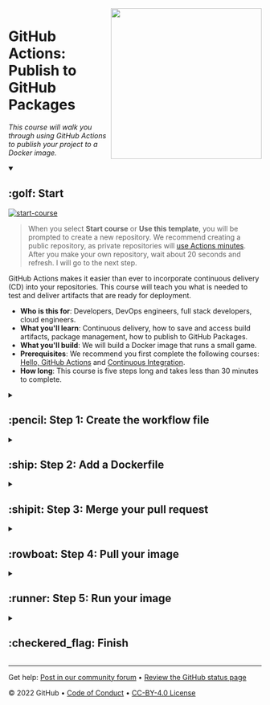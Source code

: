 <!--
  <<< Author notes: Header of the course >>>
  Include a 1280×640 image, course title in sentence case, and a concise description in emphasis.
  In your repository settings: enable template repository, add your 1280×640 social image, auto delete head branches.
  Add your open source license, GitHub uses Creative Commons Attribution 4.0 International.
-->

<img src=https://repository-images.githubusercontent.com/216605017/627c7780-57db-11ea-990b-17c6ffdff523 width=300 align=right>

# GitHub Actions: Publish to GitHub Packages

_This course will walk you through using GitHub Actions to publish your project to a Docker image._

<!--
  <<< Author notes: Start of the course >>>
  Include start button, a note about Actions minutes,
  and tell the learner why they should take the course.
  Each step should be wrapped in <details>/<summary>, with an `id` set.
  The start <details> should have `open` as well.
  Do not use quotes on the <details> tag attributes.
-->

<details id=0 open>
<summary><h2>:golf: Start</h2></summary>

[![start-course](https://user-images.githubusercontent.com/1221423/154366775-5491926f-9ed1-4a4a-a229-0810c0ed7e5e.svg)](https://github.com/githublearn/publish-packges/generate)

> When you select **Start course** or **Use this template**, you will be prompted to create a new repository.
> We recommend creating a public repository, as private repositories will [use Actions minutes](https://docs.github.com/en/billing/managing-billing-for-github-actions/about-billing-for-github-actions).<br>
> After you make your own repository, wait about 20 seconds and refresh. I will go to the next step.

GitHub Actions makes it easier than ever to incorporate continuous delivery (CD) into your repositories. This course will teach you what is needed to test and deliver artifacts that are ready for deployment.

- **Who is this for**: Developers, DevOps engineers, full stack developers, cloud engineers.
- **What you'll learn**: Continuous delivery, how to save and access build artifacts, package management, how to publish to GitHub Packages.
- **What you'll build**: We will build a Docker image that runs a small game.
- **Prerequisites**: We recommend you first complete the following courses: [Hello, GitHub Actions](https://github.com/githublearn/hello-github-actions) and [Continuous Integration](https://lab.github.com/githublearn/continuous-integration).
- **How long**: This course is five steps long and takes less than 30 minutes to complete.

</details>

<!--
  <<< Author notes: Step 1 >>>
  Choose 3-5 steps for your course.
  The first step is always the hardest, so pick something easy!
  Link to docs.github.com for further explanations.
  Encourage users to open new tabs for steps!
-->

<details id=1>
<summary><h2>:pencil: Step 1: Create the workflow file</h2></summary>

_Welcome to "Publish packages"! :wave:_

First, take a moment to examine the image below. It shows the relationship between _continuous integration_, _continuous delivery_ and _continuous deployment_.

![](https://i.imgur.com/xZCkjmU.png)

**Continuous integration** (CI) is a practice where developers integrate tested code into a shared branch several times per day. **Continuous delivery** (CD) is the next phase of **continuous integration** (CI), where we deploy our changes to the world.

[**Docker**](https://www.docker.com/why-docker) is an engine that allows you to run containers.
Containers are packages of software that can run reliably in different environments. Containers include everything needed to run the application. Containers are lightweight in comparison to virtual machines. A **dockerfile** is a text document that contains all the commands and instructions necessary to build a Docker Image. A **Docker image** is an executable package comprised of code, dependancies, libraries, a runtime, environment variables, and configuration files. A **Docker container** is a runtime instance of a Docker Image.

We'll start by creating the workflow file to publish a Docker image to GitHub Packages.

### :keyboard: Activity: Create the workflow file

1. Open a new browser tab, and work on the steps in your second tab while you read the instructions in this tab.
1. Open the pull request I made for you from the `cd` branch.
1. Add a new file at `.github/workflows/publish.yml`.
1. Add the following to the `publish.yml` file:
   ```yml
   name: Publish to Docker
   on:
     push:
       branches:
         - main
   jobs:
     publish:
       runs-on: ubuntu-latest
       steps:
         - uses: actions/checkout@v2
         # Add your test steps here if needed...
         - name: Build container
           uses: docker/build-push-action@v1
           with:
             username: YOURNAME
             password: ${{ secrets.GITHUB_TOKEN }}
             registry: docker.pkg.github.com
             repository: YOURNAME/publish-packages/game
             tag_with_sha: true
   ```
1. Replace `YOURNAME` with your username.
1. Commit your changes.
1. Wait about 20 seconds then refresh this page for the next step.

</details>

<!--
  <<< Author notes: Step 2 >>>
  Start this step by acknowledging the previous step.
  Define terms and link to docs.github.com.
-->

<details id=2>
<summary><h2>:ship: Step 2: Add a Dockerfile</h2></summary>

_You created a publishing workflow! :tada:_

We will add a `Dockerfile` in this pull request. The `Dockerfile` contains a set of instructions that get stored in a `Docker Image`. If you'd like, you can [learn more about Dockerfiles](https://docs.docker.com/engine/reference/builder/).

### :keyboard: Activity: Add a Dockerfile

1. In the `cd` branch, create `Dockerfile` at the project root and include:
   ```dockerfile
   FROM nginx:1.17
   COPY . /usr/share/nginx/html
   ```
1. Commit your changes.
1. Wait about 20 seconds then refresh this page for the next step.

</details>

<!--
  <<< Author notes: Step 3 >>>
  Start this step by acknowledging the previous step.
  Define terms and link to docs.github.com.
-->

<details id=3>
<summary><h2>:shipit: Step 3: Merge your pull request</h2></summary>

_Let's get publishing! :heart:_

You can now [merge](https://docs.github.com/en/get-started/quickstart/github-glossary#merge) your pull request!

### :keyboard: Activity: Merge your pull request

1. Click **Merge pull request**.
1. Delete the branch `cd` (optional).
1. Wait about 20 seconds then refresh this page for the next step.

</details>

<!--
  <<< Author notes: Step 4 >>>
  Start this step by acknowledging the previous step.
  Define terms and link to docs.github.com.
-->

<details id=4>
<summary><h2>:rowboat: Step 4: Pull your image</h2></summary>

_Now things are running! :sparkles:_

Whoa, now things are running! This may take a few minutes. This might take a tiny amount of time, so grab your popcorn :popcorn: and wait for the build to finish before moving on.

To pull the Docker image, we need to log into Docker first.

Before we can use this Docker image, you will need to generate a [personal access token](https://docs.github.com/en/authentication/keeping-your-account-and-data-secure/creating-a-personal-access-token) that contains the following permissions:

- repo (all)
- write:packages
- read:packages

![screenshot personal access token creation page with boxes for repo (all), write:packages, and read:packages checked](https://i.imgur.com/Ue9BJoV.png)

We will use this token to log in to Docker, and authenticate with the package.

1. Open your terminal (Bash or Git Bash recommended)
1. Use the following command to log in:
    ```
    docker login docker.pkg.github.com -u USERNAME -p TOKEN
    ```
1. Replace `USERNAME` with your GitHub username
1. Replace `TOKEN` with the Personal Access Token you just created
1. Press **Enter**

If everything went well, 🤞 you should see `Login Succeeded` in your terminal.

### :keyboard: Activity: Pull your image

1. Copy and paste the `pull` command from the package instructions into your terminal. It should look something like this:
   - `docker pull docker.pkg.github.com/YOURNAME/js-build/tic-tac-toe:f29`
   ![screenshot of the pull command on the GitHub package page](https://i.imgur.com/pFQgfSZ.png)
1. Press **Enter**.
1. You should see output indicating that the pull was successful, like `Status: Downloaded newer image for docker`.
   ![screenshot of successful Docker image output](https://i.imgur.com/i07kF2J.png)
1. _We can't automatically verify this step for you, so please continue on to the next step below!_

</details>

<!--
  <<< Author notes: Step 5 >>>
  Start this step by acknowledging the previous step.
  Define terms and link to docs.github.com.
-->

<details id=5>
<summary><h2>:runner: Step 5: Run your image</h2></summary>

_Nicely done grabbing your Docker image! :relaxed:_

Let's trying running it.

### :keyboard: Activity: Run your image

1. Find your image information by typing `Docker image ls`.
   ![screenshot of output from Docker image ls command: lists docker images, REPOSITORY TAG and docker URL](https://i.imgur.com/UAwRXiq.png)
1. Use the following command to run a container from your image:
   ```
   docker run -d -it --rm -p 8080:80 --name ttt <YOUR_IMAGE_NAME:TAG>
   ```
1. Replace `YOUR_IMAGE_NAME` with your image name under the `REPOSITORY` column.
1. Replace `TAG` with the image tag under the `TAG` column
   ![example of running the docker command listed above](https://i.imgur.com/hr6N9nk.png)
1. Press **Enter**.
1. If everything went well, you will see hash value as output on your screen.
1. _We can't automatically verify this step for you, so please continue on to the next step below!_

</details>

<!--
  <<< Author notes: Finish >>>
  Review what we learned, ask for feedback, provide next steps.
-->

<details id=X>
<summary><h2>:checkered_flag: Finish</h2></summary>

_Congratulations friend, you've completed this course!_

<img src=https://octodex.github.com/images/collabocats.jpg alt=celebrate width=300 align=right>

Here's a recap of all the tasks you've accomplished in your repository:

- You wrote a workflow that sends a code through a continuous delivery pipeline.
- You built a fully deployable artifact.
- You did so using GitHub Actions and GitHub Packages!

### What's next?

- Publish your own packages from your projects.
- We'd love to hear what you thought of this course [in our community forum](https://github.community/c/education/github-learning-lab/34).
- [Take another GitHub Learn course](https://github.com/githublearn).
- [Read the GitHub Getting Started docs](https://docs.github.com/en/get-started).
- To find projects to contribute to, check out [GitHub Explore](https://github.com/explore).

</details>

<!--
  <<< Author notes: Footer >>>
  Add a link to get support, GitHub status page, code of conduct, license link.
-->

---

Get help: [Post in our community forum](https://github.community/c/education/github-learning-lab/34) &bull; [Review the GitHub status page](https://www.githubstatus.com/)

&copy; 2022 GitHub &bull; [Code of Conduct](https://www.contributor-covenant.org/version/2/1/code_of_conduct/code_of_conduct.md) &bull; [CC-BY-4.0 License](https://creativecommons.org/licenses/by/4.0/legalcode)
